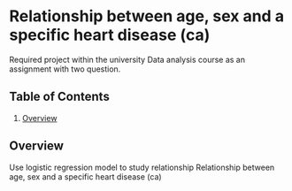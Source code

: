 #  Relationship between age, sex and a specific heart disease (ca)
Required project within the university Data analysis course as an assignment with two question.

## Table of Contents
1. [Overview](#over)


## Overview <a name="over"></a>
Use logistic regression model to study relationship  Relationship between age, sex and a specific heart disease (ca) 

